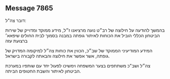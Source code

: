 ## Message 7865

דובר צה"ל:

בהמשך להודעה על חילוצה של רב״ט נועה מרציאנו ז״ל, מידע ממוקד ומדוייק של שירות הביטחון הכללי הוביל את הכוחות לאיתור גופתה במבנה בסמוך לבית החולים שיפאא׳ ברצועת עזה

המידע המודיעיני הממוקד של שב״כ, הכווין את כוחות צה״ל למיקומה המדויק של גופתה, אשר אפשר את חילוצה והבאתה לקבורה בישראל.
 
צה״ל ושב"כ משתתפים בצער המשפחה וימשיכו לפעול יחד עם שותפיו במערכת הביטחון לאיתור והשבת החטופים הביתה.

